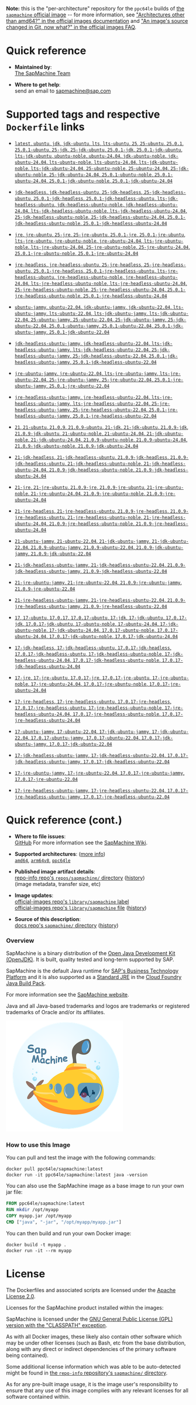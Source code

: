 <!--

********************************************************************************

WARNING:

    DO NOT EDIT "sapmachine/README.md"

    IT IS AUTO-GENERATED

    (from the other files in "sapmachine/" combined with a set of templates)

********************************************************************************

-->

**Note:** this is the "per-architecture" repository for the `ppc64le` builds of [the `sapmachine` official image](https://hub.docker.com/_/sapmachine) -- for more information, see ["Architectures other than amd64?" in the official images documentation](https://github.com/docker-library/official-images#architectures-other-than-amd64) and ["An image's source changed in Git, now what?" in the official images FAQ](https://github.com/docker-library/faq#an-images-source-changed-in-git-now-what).

# Quick reference

-	**Maintained by**:  
	[The SapMachine Team](https://github.com/SAP/SapMachine)

-	**Where to get help**:  
	send an email to sapmachine@sap.com

# Supported tags and respective `Dockerfile` links

-	[`latest`, `ubuntu`, `jdk`, `jdk-ubuntu`, `lts`, `lts-ubuntu`, `25`, `25-ubuntu`, `25.0.1`, `25.0.1-ubuntu`, `25-jdk`, `25-jdk-ubuntu`, `25.0.1-jdk`, `25.0.1-jdk-ubuntu`, `lts-jdk-ubuntu`, `ubuntu-noble`, `ubuntu-24.04`, `jdk-ubuntu-noble`, `jdk-ubuntu-24.04`, `lts-ubuntu-noble`, `lts-ubuntu-24.04`, `lts-jdk-ubuntu-noble`, `lts-jdk-ubuntu-24.04`, `25-ubuntu-noble`, `25-ubuntu-24.04`, `25-jdk-ubuntu-noble`, `25-jdk-ubuntu-24.04`, `25.0.1-ubuntu-noble`, `25.0.1-ubuntu-24.04`, `25.0.1-jdk-ubuntu-noble`, `25.0.1-jdk-ubuntu-24.04`](https://github.com/SAP/SapMachine-infrastructure/blob/eecb8129379011a0a9eef9cc51095447e36c4fe7/dockerfiles/25/ubuntu/24_04/jdk/Dockerfile)

-	[`jdk-headless`, `jdk-headless-ubuntu`, `25-jdk-headless`, `25-jdk-headless-ubuntu`, `25.0.1-jdk-headless`, `25.0.1-jdk-headless-ubuntu`, `lts-jdk-headless-ubuntu`, `jdk-headless-ubuntu-noble`, `jdk-headless-ubuntu-24.04`, `lts-jdk-headless-ubuntu-noble`, `lts-jdk-headless-ubuntu-24.04`, `25-jdk-headless-ubuntu-noble`, `25-jdk-headless-ubuntu-24.04`, `25.0.1-jdk-headless-ubuntu-noble`, `25.0.1-jdk-headless-ubuntu-24.04`](https://github.com/SAP/SapMachine-infrastructure/blob/eecb8129379011a0a9eef9cc51095447e36c4fe7/dockerfiles/25/ubuntu/24_04/jdk-headless/Dockerfile)

-	[`jre`, `jre-ubuntu`, `25-jre`, `25-jre-ubuntu`, `25.0.1-jre`, `25.0.1-jre-ubuntu`, `lts-jre-ubuntu`, `jre-ubuntu-noble`, `jre-ubuntu-24.04`, `lts-jre-ubuntu-noble`, `lts-jre-ubuntu-24.04`, `25-jre-ubuntu-noble`, `25-jre-ubuntu-24.04`, `25.0.1-jre-ubuntu-noble`, `25.0.1-jre-ubuntu-24.04`](https://github.com/SAP/SapMachine-infrastructure/blob/eecb8129379011a0a9eef9cc51095447e36c4fe7/dockerfiles/25/ubuntu/24_04/jre/Dockerfile)

-	[`jre-headless`, `jre-headless-ubuntu`, `25-jre-headless`, `25-jre-headless-ubuntu`, `25.0.1-jre-headless`, `25.0.1-jre-headless-ubuntu`, `lts-jre-headless-ubuntu`, `jre-headless-ubuntu-noble`, `jre-headless-ubuntu-24.04`, `lts-jre-headless-ubuntu-noble`, `lts-jre-headless-ubuntu-24.04`, `25-jre-headless-ubuntu-noble`, `25-jre-headless-ubuntu-24.04`, `25.0.1-jre-headless-ubuntu-noble`, `25.0.1-jre-headless-ubuntu-24.04`](https://github.com/SAP/SapMachine-infrastructure/blob/eecb8129379011a0a9eef9cc51095447e36c4fe7/dockerfiles/25/ubuntu/24_04/jre-headless/Dockerfile)

-	[`ubuntu-jammy`, `ubuntu-22.04`, `jdk-ubuntu-jammy`, `jdk-ubuntu-22.04`, `lts-ubuntu-jammy`, `lts-ubuntu-22.04`, `lts-jdk-ubuntu-jammy`, `lts-jdk-ubuntu-22.04`, `25-ubuntu-jammy`, `25-ubuntu-22.04`, `25-jdk-ubuntu-jammy`, `25-jdk-ubuntu-22.04`, `25.0.1-ubuntu-jammy`, `25.0.1-ubuntu-22.04`, `25.0.1-jdk-ubuntu-jammy`, `25.0.1-jdk-ubuntu-22.04`](https://github.com/SAP/SapMachine-infrastructure/blob/eecb8129379011a0a9eef9cc51095447e36c4fe7/dockerfiles/25/ubuntu/22_04/jdk/Dockerfile)

-	[`jdk-headless-ubuntu-jammy`, `jdk-headless-ubuntu-22.04`, `lts-jdk-headless-ubuntu-jammy`, `lts-jdk-headless-ubuntu-22.04`, `25-jdk-headless-ubuntu-jammy`, `25-jdk-headless-ubuntu-22.04`, `25.0.1-jdk-headless-ubuntu-jammy`, `25.0.1-jdk-headless-ubuntu-22.04`](https://github.com/SAP/SapMachine-infrastructure/blob/eecb8129379011a0a9eef9cc51095447e36c4fe7/dockerfiles/25/ubuntu/22_04/jdk-headless/Dockerfile)

-	[`jre-ubuntu-jammy`, `jre-ubuntu-22.04`, `lts-jre-ubuntu-jammy`, `lts-jre-ubuntu-22.04`, `25-jre-ubuntu-jammy`, `25-jre-ubuntu-22.04`, `25.0.1-jre-ubuntu-jammy`, `25.0.1-jre-ubuntu-22.04`](https://github.com/SAP/SapMachine-infrastructure/blob/eecb8129379011a0a9eef9cc51095447e36c4fe7/dockerfiles/25/ubuntu/22_04/jre/Dockerfile)

-	[`jre-headless-ubuntu-jammy`, `jre-headless-ubuntu-22.04`, `lts-jre-headless-ubuntu-jammy`, `lts-jre-headless-ubuntu-22.04`, `25-jre-headless-ubuntu-jammy`, `25-jre-headless-ubuntu-22.04`, `25.0.1-jre-headless-ubuntu-jammy`, `25.0.1-jre-headless-ubuntu-22.04`](https://github.com/SAP/SapMachine-infrastructure/blob/eecb8129379011a0a9eef9cc51095447e36c4fe7/dockerfiles/25/ubuntu/22_04/jre-headless/Dockerfile)

-	[`21`, `21-ubuntu`, `21.0.9`, `21.0.9-ubuntu`, `21-jdk`, `21-jdk-ubuntu`, `21.0.9-jdk`, `21.0.9-jdk-ubuntu`, `21-ubuntu-noble`, `21-ubuntu-24.04`, `21-jdk-ubuntu-noble`, `21-jdk-ubuntu-24.04`, `21.0.9-ubuntu-noble`, `21.0.9-ubuntu-24.04`, `21.0.9-jdk-ubuntu-noble`, `21.0.9-jdk-ubuntu-24.04`](https://github.com/SAP/SapMachine-infrastructure/blob/2604e69a438d534e1837e9407354f9a87a4a60e8/dockerfiles/21/ubuntu/24_04/jdk/Dockerfile)

-	[`21-jdk-headless`, `21-jdk-headless-ubuntu`, `21.0.9-jdk-headless`, `21.0.9-jdk-headless-ubuntu`, `21-jdk-headless-ubuntu-noble`, `21-jdk-headless-ubuntu-24.04`, `21.0.9-jdk-headless-ubuntu-noble`, `21.0.9-jdk-headless-ubuntu-24.04`](https://github.com/SAP/SapMachine-infrastructure/blob/2604e69a438d534e1837e9407354f9a87a4a60e8/dockerfiles/21/ubuntu/24_04/jdk-headless/Dockerfile)

-	[`21-jre`, `21-jre-ubuntu`, `21.0.9-jre`, `21.0.9-jre-ubuntu`, `21-jre-ubuntu-noble`, `21-jre-ubuntu-24.04`, `21.0.9-jre-ubuntu-noble`, `21.0.9-jre-ubuntu-24.04`](https://github.com/SAP/SapMachine-infrastructure/blob/2604e69a438d534e1837e9407354f9a87a4a60e8/dockerfiles/21/ubuntu/24_04/jre/Dockerfile)

-	[`21-jre-headless`, `21-jre-headless-ubuntu`, `21.0.9-jre-headless`, `21.0.9-jre-headless-ubuntu`, `21-jre-headless-ubuntu-noble`, `21-jre-headless-ubuntu-24.04`, `21.0.9-jre-headless-ubuntu-noble`, `21.0.9-jre-headless-ubuntu-24.04`](https://github.com/SAP/SapMachine-infrastructure/blob/2604e69a438d534e1837e9407354f9a87a4a60e8/dockerfiles/21/ubuntu/24_04/jre-headless/Dockerfile)

-	[`21-ubuntu-jammy`, `21-ubuntu-22.04`, `21-jdk-ubuntu-jammy`, `21-jdk-ubuntu-22.04`, `21.0.9-ubuntu-jammy`, `21.0.9-ubuntu-22.04`, `21.0.9-jdk-ubuntu-jammy`, `21.0.9-jdk-ubuntu-22.04`](https://github.com/SAP/SapMachine-infrastructure/blob/2604e69a438d534e1837e9407354f9a87a4a60e8/dockerfiles/21/ubuntu/22_04/jdk/Dockerfile)

-	[`21-jdk-headless-ubuntu-jammy`, `21-jdk-headless-ubuntu-22.04`, `21.0.9-jdk-headless-ubuntu-jammy`, `21.0.9-jdk-headless-ubuntu-22.04`](https://github.com/SAP/SapMachine-infrastructure/blob/2604e69a438d534e1837e9407354f9a87a4a60e8/dockerfiles/21/ubuntu/22_04/jdk-headless/Dockerfile)

-	[`21-jre-ubuntu-jammy`, `21-jre-ubuntu-22.04`, `21.0.9-jre-ubuntu-jammy`, `21.0.9-jre-ubuntu-22.04`](https://github.com/SAP/SapMachine-infrastructure/blob/2604e69a438d534e1837e9407354f9a87a4a60e8/dockerfiles/21/ubuntu/22_04/jre/Dockerfile)

-	[`21-jre-headless-ubuntu-jammy`, `21-jre-headless-ubuntu-22.04`, `21.0.9-jre-headless-ubuntu-jammy`, `21.0.9-jre-headless-ubuntu-22.04`](https://github.com/SAP/SapMachine-infrastructure/blob/2604e69a438d534e1837e9407354f9a87a4a60e8/dockerfiles/21/ubuntu/22_04/jre-headless/Dockerfile)

-	[`17`, `17-ubuntu`, `17.0.17`, `17.0.17-ubuntu`, `17-jdk`, `17-jdk-ubuntu`, `17.0.17-jdk`, `17.0.17-jdk-ubuntu`, `17-ubuntu-noble`, `17-ubuntu-24.04`, `17-jdk-ubuntu-noble`, `17-jdk-ubuntu-24.04`, `17.0.17-ubuntu-noble`, `17.0.17-ubuntu-24.04`, `17.0.17-jdk-ubuntu-noble`, `17.0.17-jdk-ubuntu-24.04`](https://github.com/SAP/SapMachine-infrastructure/blob/c4644bb93c3d247b15c8193ed6c998e9355fbcde/dockerfiles/17/ubuntu/24_04/jdk/Dockerfile)

-	[`17-jdk-headless`, `17-jdk-headless-ubuntu`, `17.0.17-jdk-headless`, `17.0.17-jdk-headless-ubuntu`, `17-jdk-headless-ubuntu-noble`, `17-jdk-headless-ubuntu-24.04`, `17.0.17-jdk-headless-ubuntu-noble`, `17.0.17-jdk-headless-ubuntu-24.04`](https://github.com/SAP/SapMachine-infrastructure/blob/c4644bb93c3d247b15c8193ed6c998e9355fbcde/dockerfiles/17/ubuntu/24_04/jdk-headless/Dockerfile)

-	[`17-jre`, `17-jre-ubuntu`, `17.0.17-jre`, `17.0.17-jre-ubuntu`, `17-jre-ubuntu-noble`, `17-jre-ubuntu-24.04`, `17.0.17-jre-ubuntu-noble`, `17.0.17-jre-ubuntu-24.04`](https://github.com/SAP/SapMachine-infrastructure/blob/c4644bb93c3d247b15c8193ed6c998e9355fbcde/dockerfiles/17/ubuntu/24_04/jre/Dockerfile)

-	[`17-jre-headless`, `17-jre-headless-ubuntu`, `17.0.17-jre-headless`, `17.0.17-jre-headless-ubuntu`, `17-jre-headless-ubuntu-noble`, `17-jre-headless-ubuntu-24.04`, `17.0.17-jre-headless-ubuntu-noble`, `17.0.17-jre-headless-ubuntu-24.04`](https://github.com/SAP/SapMachine-infrastructure/blob/c4644bb93c3d247b15c8193ed6c998e9355fbcde/dockerfiles/17/ubuntu/24_04/jre-headless/Dockerfile)

-	[`17-ubuntu-jammy`, `17-ubuntu-22.04`, `17-jdk-ubuntu-jammy`, `17-jdk-ubuntu-22.04`, `17.0.17-ubuntu-jammy`, `17.0.17-ubuntu-22.04`, `17.0.17-jdk-ubuntu-jammy`, `17.0.17-jdk-ubuntu-22.04`](https://github.com/SAP/SapMachine-infrastructure/blob/c4644bb93c3d247b15c8193ed6c998e9355fbcde/dockerfiles/17/ubuntu/22_04/jdk/Dockerfile)

-	[`17-jdk-headless-ubuntu-jammy`, `17-jdk-headless-ubuntu-22.04`, `17.0.17-jdk-headless-ubuntu-jammy`, `17.0.17-jdk-headless-ubuntu-22.04`](https://github.com/SAP/SapMachine-infrastructure/blob/c4644bb93c3d247b15c8193ed6c998e9355fbcde/dockerfiles/17/ubuntu/22_04/jdk-headless/Dockerfile)

-	[`17-jre-ubuntu-jammy`, `17-jre-ubuntu-22.04`, `17.0.17-jre-ubuntu-jammy`, `17.0.17-jre-ubuntu-22.04`](https://github.com/SAP/SapMachine-infrastructure/blob/c4644bb93c3d247b15c8193ed6c998e9355fbcde/dockerfiles/17/ubuntu/22_04/jre/Dockerfile)

-	[`17-jre-headless-ubuntu-jammy`, `17-jre-headless-ubuntu-22.04`, `17.0.17-jre-headless-ubuntu-jammy`, `17.0.17-jre-headless-ubuntu-22.04`](https://github.com/SAP/SapMachine-infrastructure/blob/c4644bb93c3d247b15c8193ed6c998e9355fbcde/dockerfiles/17/ubuntu/22_04/jre-headless/Dockerfile)

# Quick reference (cont.)

-	**Where to file issues**:  
	[GitHub](https://github.com/SAP/SapMachine/issues) For more information see the [SapMachine Wiki](https://github.com/SAP/SapMachine/wiki).

-	**Supported architectures**: ([more info](https://github.com/docker-library/official-images#architectures-other-than-amd64))  
	[`amd64`](https://hub.docker.com/r/amd64/sapmachine/), [`arm64v8`](https://hub.docker.com/r/arm64v8/sapmachine/), [`ppc64le`](https://hub.docker.com/r/ppc64le/sapmachine/)

-	**Published image artifact details**:  
	[repo-info repo's `repos/sapmachine/` directory](https://github.com/docker-library/repo-info/blob/master/repos/sapmachine) ([history](https://github.com/docker-library/repo-info/commits/master/repos/sapmachine))  
	(image metadata, transfer size, etc)

-	**Image updates**:  
	[official-images repo's `library/sapmachine` label](https://github.com/docker-library/official-images/issues?q=label%3Alibrary%2Fsapmachine)  
	[official-images repo's `library/sapmachine` file](https://github.com/docker-library/official-images/blob/master/library/sapmachine) ([history](https://github.com/docker-library/official-images/commits/master/library/sapmachine))

-	**Source of this description**:  
	[docs repo's `sapmachine/` directory](https://github.com/docker-library/docs/tree/master/sapmachine) ([history](https://github.com/docker-library/docs/commits/master/sapmachine))

### Overview

SapMachine is a binary distribution of the [Open Java Development Kit (OpenJDK)](https://openjdk.org/). It is built, quality tested and long-term supported by SAP.

SapMachine is the default Java runtime for [SAP's Business Technology Platform](https://www.sap.com/products/technology-platform.html) and it is also supported as a [Standard JRE](https://github.com/cloudfoundry/java-buildpack/blob/master/docs/jre-sap_machine_jre.md) in the [Cloud Foundry Java Build Pack](https://github.com/cloudfoundry/java-buildpack).

For more information see the [SapMachine website](https://sapmachine.io).

Java and all Java-based trademarks and logos are trademarks or registered trademarks of Oracle and/or its affiliates.

![logo](https://raw.githubusercontent.com/docker-library/docs/7ce76bc750f7a81f6a6eab30a93deb061c4be75e/sapmachine/logo.png)

### How to use this Image

You can pull and test the image with the following commands:

```console
docker pull ppc64le/sapmachine:latest
docker run -it ppc64le/sapmachine:latest java -version
```

You can also use the SapMachine image as a base image to run your own jar file:

```dockerfile
FROM ppc64le/sapmachine:latest
RUN mkdir /opt/myapp
COPY myapp.jar /opt/myapp
CMD ["java", "-jar", "/opt/myapp/myapp.jar"]
```

You can then build and run your own Docker image:

```console
docker build -t myapp .
docker run -it --rm myapp
```

# License

The Dockerfiles and associated scripts are licensed under the [Apache License 2.0](http://www.apache.org/licenses/LICENSE-2.0.html).

Licenses for the SapMachine product installed within the images:

SapMachine is licensed under the [GNU General Public License (GPL) version with the "CLASSPATH" exception](https://github.com/SAP/SapMachine/blob/sapmachine/LICENSE).

As with all Docker images, these likely also contain other software which may be under other licenses (such as Bash, etc from the base distribution, along with any direct or indirect dependencies of the primary software being contained).

Some additional license information which was able to be auto-detected might be found in [the `repo-info` repository's `sapmachine/` directory](https://github.com/docker-library/repo-info/tree/master/repos/sapmachine).

As for any pre-built image usage, it is the image user's responsibility to ensure that any use of this image complies with any relevant licenses for all software contained within.
